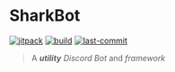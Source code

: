 # SharkBot


[![jitpack](https://jitpack.io/v/StarWorldTeam/SharkBot.svg)](https://jitpack.io/#StarWorldTeam/SharkBot)
[![build](https://img.shields.io/github/actions/workflow/status/StsrWorldTeam/SharkBot/build.yml?label=Build)](https://github.com/StarWorldTeam/SharkBot/actions)
[![last-commit](https://img.shields.io/github/last-commit/StarWorldTeam/SharkBot?color=blue&label=Last%20Commit)](https://github.com/StarWorldTeam/SharkBot/commit/main)

> A _**utility**_ _Discord Bot_ and _framework_
